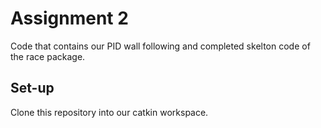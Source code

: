 # Assignment 2
Code that contains our PID wall following and completed skelton code of the race package.

## Set-up
Clone this repository into our catkin workspace.
